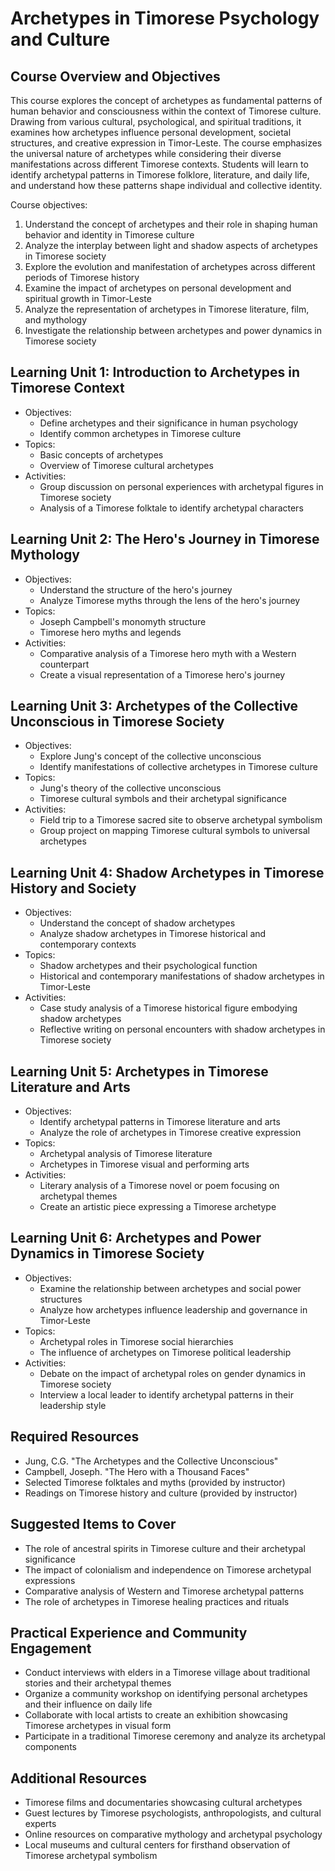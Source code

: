 # Archetypes in Timorese Psychology and Culture

## Course Overview and Objectives

This course explores the concept of archetypes as fundamental patterns of human behavior and consciousness within the context of Timorese culture. Drawing from various cultural, psychological, and spiritual traditions, it examines how archetypes influence personal development, societal structures, and creative expression in Timor-Leste. The course emphasizes the universal nature of archetypes while considering their diverse manifestations across different Timorese contexts. Students will learn to identify archetypal patterns in Timorese folklore, literature, and daily life, and understand how these patterns shape individual and collective identity.

Course objectives:
1. Understand the concept of archetypes and their role in shaping human behavior and identity in Timorese culture
2. Analyze the interplay between light and shadow aspects of archetypes in Timorese society
3. Explore the evolution and manifestation of archetypes across different periods of Timorese history
4. Examine the impact of archetypes on personal development and spiritual growth in Timor-Leste
5. Analyze the representation of archetypes in Timorese literature, film, and mythology
6. Investigate the relationship between archetypes and power dynamics in Timorese society

## Learning Unit 1: Introduction to Archetypes in Timorese Context
- Objectives:
  * Define archetypes and their significance in human psychology
  * Identify common archetypes in Timorese culture
- Topics:
  * Basic concepts of archetypes
  * Overview of Timorese cultural archetypes
- Activities:
  * Group discussion on personal experiences with archetypal figures in Timorese society
  * Analysis of a Timorese folktale to identify archetypal characters

## Learning Unit 2: The Hero's Journey in Timorese Mythology
- Objectives:
  * Understand the structure of the hero's journey
  * Analyze Timorese myths through the lens of the hero's journey
- Topics:
  * Joseph Campbell's monomyth structure
  * Timorese hero myths and legends
- Activities:
  * Comparative analysis of a Timorese hero myth with a Western counterpart
  * Create a visual representation of a Timorese hero's journey

## Learning Unit 3: Archetypes of the Collective Unconscious in Timorese Society
- Objectives:
  * Explore Jung's concept of the collective unconscious
  * Identify manifestations of collective archetypes in Timorese culture
- Topics:
  * Jung's theory of the collective unconscious
  * Timorese cultural symbols and their archetypal significance
- Activities:
  * Field trip to a Timorese sacred site to observe archetypal symbolism
  * Group project on mapping Timorese cultural symbols to universal archetypes

## Learning Unit 4: Shadow Archetypes in Timorese History and Society
- Objectives:
  * Understand the concept of shadow archetypes
  * Analyze shadow archetypes in Timorese historical and contemporary contexts
- Topics:
  * Shadow archetypes and their psychological function
  * Historical and contemporary manifestations of shadow archetypes in Timor-Leste
- Activities:
  * Case study analysis of a Timorese historical figure embodying shadow archetypes
  * Reflective writing on personal encounters with shadow archetypes in Timorese society

## Learning Unit 5: Archetypes in Timorese Literature and Arts
- Objectives:
  * Identify archetypal patterns in Timorese literature and arts
  * Analyze the role of archetypes in Timorese creative expression
- Topics:
  * Archetypal analysis of Timorese literature
  * Archetypes in Timorese visual and performing arts
- Activities:
  * Literary analysis of a Timorese novel or poem focusing on archetypal themes
  * Create an artistic piece expressing a Timorese archetype

## Learning Unit 6: Archetypes and Power Dynamics in Timorese Society
- Objectives:
  * Examine the relationship between archetypes and social power structures
  * Analyze how archetypes influence leadership and governance in Timor-Leste
- Topics:
  * Archetypal roles in Timorese social hierarchies
  * The influence of archetypes on Timorese political leadership
- Activities:
  * Debate on the impact of archetypal roles on gender dynamics in Timorese society
  * Interview a local leader to identify archetypal patterns in their leadership style

## Required Resources

- Jung, C.G. "The Archetypes and the Collective Unconscious"
- Campbell, Joseph. "The Hero with a Thousand Faces"
- Selected Timorese folktales and myths (provided by instructor)
- Readings on Timorese history and culture (provided by instructor)

## Suggested Items to Cover

- The role of ancestral spirits in Timorese culture and their archetypal significance
- The impact of colonialism and independence on Timorese archetypal expressions
- Comparative analysis of Western and Timorese archetypal patterns
- The role of archetypes in Timorese healing practices and rituals

## Practical Experience and Community Engagement

- Conduct interviews with elders in a Timorese village about traditional stories and their archetypal themes
- Organize a community workshop on identifying personal archetypes and their influence on daily life
- Collaborate with local artists to create an exhibition showcasing Timorese archetypes in visual form
- Participate in a traditional Timorese ceremony and analyze its archetypal components

## Additional Resources

- Timorese films and documentaries showcasing cultural archetypes
- Guest lectures by Timorese psychologists, anthropologists, and cultural experts
- Online resources on comparative mythology and archetypal psychology
- Local museums and cultural centers for firsthand observation of Timorese archetypal symbolism